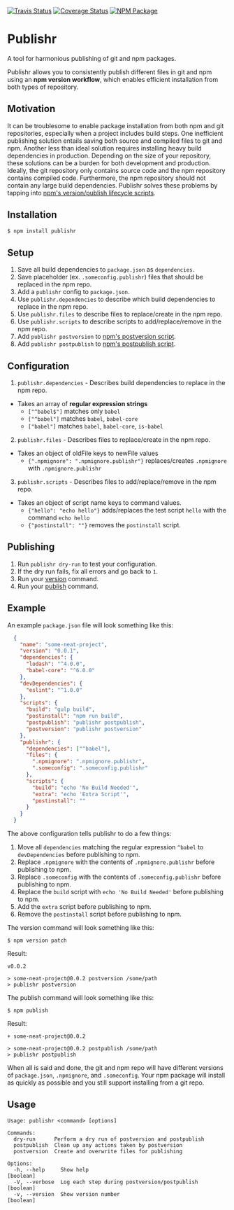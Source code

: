 [![Travis Status][trav_img]][trav_site]
[![Coverage Status][cov_img]][cov_site]
[![NPM Package][npm_img]][npm_site]

# Publishr

A tool for harmonious publishing of git and npm packages.

Publishr allows you to consistently publish different files in git and npm using an **npm version workflow**,
which enables efficient installation from both types of repository.

## Motivation

It can be troublesome to enable package installation from both npm and git repositories,
especially when a project includes build steps. One inefficient publishing solution entails
saving both source and compiled files to git and npm. Another less than ideal solution requires
installing heavy build dependencies in production. Depending on the size of your 
repository, these solutions can be a burden for both development and production. 
Ideally, the git repository only contains source code and the npm repository contains
compiled code. Furthermore, the npm repository should not contain any large build dependencies.
Publishr solves these problems by tapping into [npm's version/publish lifecycle scripts][npm_scripts_docs].

## Installation

```sh
$ npm install publishr
```

## Setup

1. Save all build dependencies to `package.json` as `dependencies`.
2. Save placeholder (ex. `.someconfig.publishr`) files that should be replaced in the npm repo.
3. Add a `publishr` config to `package.json`.
4. Use `publishr.dependencies` to describe which build dependencies to replace in the npm repo.
5. Use `publishr.files` to describe files to replace/create in the npm repo.
6. Use `publishr.scripts` to describe scripts to add/replace/remove in the npm repo.
7. Add `publishr postversion` to [npm's postversion script][npm_scripts_docs].
8. Add `publishr postpublish` to [npm's postpublish script][npm_scripts_docs].

## Configuration

1. `publishr.dependencies` - Describes build dependencies to replace in the npm repo.
  * Takes an array of **regular expression strings**
    * `["^babel$"]` matches only `babel` 
    * `["^babel"]` matches `babel`, `babel-core`
    * `["babel"]` matches `babel`, `babel-core`, `is-babel`
2. `publishr.files` - Describes files to replace/create in the npm repo.
  * Takes an object of oldFile keys to newFile values
    * `{".npmignore": ".npmignore.publishr"}` replaces/creates `.npmignore` with `.npmignore.publishr`
3. `publishr.scripts` - Describes files to add/replace/remove in the npm repo.
  * Takes an object of script name keys to command values.
    * `{"hello": "echo hello"}` adds/replaces the test script `hello` with the command `echo hello`
    * `{"postinstall": ""}` removes the `postinstall` script.

## Publishing

1. Run `publishr dry-run` to test your configuration.
2. If the dry run fails, fix all errors and go back to `1`.
3. Run your [version][npm_version_docs] command.
4. Run your [publish][npm_publish_docs] command.

## Example

An example `package.json` file will look something like this:

```json
  {
    "name": "some-neat-project",
    "version": "0.0.1",
    "dependencies": {
      "lodash": "^4.0.0",
      "babel-core": "^6.0.0"
    },
    "devDependencies": {
      "eslint": "^1.0.0"
    },
    "scripts": {
      "build": "gulp build",
      "postinstall": "npm run build",
      "postpublish": "publishr postpublish",
      "postversion": "publishr postversion"
    },
    "publishr": {
      "dependencies": ["^babel"],
      "files": {
        ".npmignore": ".npmignore.publishr",
        ".someconfig": ".someconfig.publishr"
      },
      "scripts": {
        "build": "echo 'No Build Needed'",
        "extra": "echo 'Extra Script'",
        "postinstall": ""
      }
    }
  }
```

The above configuration tells publishr to do a few things:

1. Move all `dependencies` matching the regular expression `^babel` to `devDependencies` before publishing to npm.
2. Replace `.npmignore` with the contents of `.npmignore.publishr` before publishing to npm.
3. Replace `.someconfig` with the contents of `.someconfig.publishr` before publishing to npm.
4. Replace the `build` script with `echo 'No Build Needed'` before publishing to npm.
5. Add the `extra` script before publishing to npm.
6. Remove the `postinstall` script before publishing to npm.

The version command will look something like this:

```shell
$ npm version patch
```

Result:

```
v0.0.2

> some-neat-project@0.0.2 postversion /some/path
> publishr postversion
```

The publish command will look something like this:

```shell
$ npm publish
```

Result:

```
+ some-neat-project@0.0.2

> some-neat-project@0.0.2 postpublish /some/path
> publishr postpublish

```

When all is said and done, the git and npm repo will have different versions of `package.json`, `.npmignore`, and `.someconfig`. Your npm package will install as quickly as possible and you still support installing from a git repo.

## Usage 

```
Usage: publishr <command> [options]

Commands:
  dry-run      Perform a dry run of postversion and postpublish
  postpublish  Clean up any actions taken by postversion
  postversion  Create and overwrite files for publishing

Options:
  -h, --help     Show help                                             [boolean]
  -V, --verbose  Log each step during postversion/postpublish          [boolean]
  -v, --version  Show version number                                   [boolean]
```

[trav_img]: https://img.shields.io/travis/FormidableLabs/publishr.svg
[trav_site]: https://travis-ci.org/FormidableLabs/publishr
[cov_img]: https://img.shields.io/coveralls/FormidableLabs/publishr.svg
[cov_site]: https://coveralls.io/r/FormidableLabs/publishr
[npm_img]: https://img.shields.io/npm/v/publishr.svg
[npm_site]: https://www.npmjs.org/package/publishr
[npm_publish_docs]: https://docs.npmjs.com/cli/publish
[npm_version_docs]: https://docs.npmjs.com/cli/version
[npm_scripts_docs]: https://docs.npmjs.com/misc/scripts

